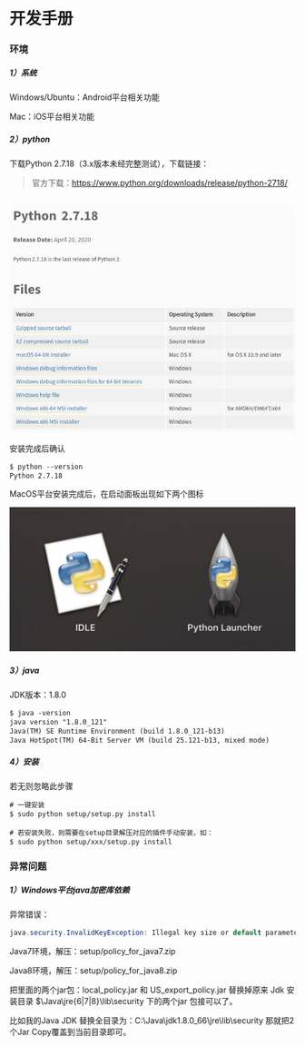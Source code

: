 # 开发手册

### 环境

##### 1）系统

Windows/Ubuntu：Android平台相关功能

Mac：iOS平台相关功能

##### 2）python

下载Python 2.7.18（3.x版本未经完整测试），下载链接：

>   官方下载：https://www.python.org/downloads/release/python-2718/

![](ReadMe.assets/20201224122808.jpg)

安装完成后确认

```shell
$ python --version
Python 2.7.18
```

MacOS平台安装完成后，在启动面板出现如下两个图标

![](ReadMe.assets/20201021102713.jpg)

##### 3）java

JDK版本：1.8.0

```shell
$ java -version
java version "1.8.0_121"
Java(TM) SE Runtime Environment (build 1.8.0_121-b13)
Java HotSpot(TM) 64-Bit Server VM (build 25.121-b13, mixed mode)
```

##### 4）安装

若无则忽略此步骤

```shell
# 一键安装
$ sudo python setup/setup.py install

# 若安装失败，则需要在setup目录解压对应的插件手动安装，如：
$ sudo python setup/xxx/setup.py install
```

### 异常问题

##### 1）Windows平台java加密库依赖

异常错误：

```java
java.security.InvalidKeyException: Illegal key size or default parameters
```

Java7环境，解压：setup/policy_for_java7.zip

Java8环境，解压：setup/policy_for_java8.zip

把里面的两个jar包：local_policy.jar  和 US_export_policy.jar  替换掉原来  Jdk  安装目录 $\Java\jre{6|7|8}\lib\security 下的两个jar 包接可以了。

比如我的Java JDK 替换全目录为：C:\Java\jdk1.8.0_66\jre\lib\security 那就把2个Jar Copy覆盖到当前目录即可。


